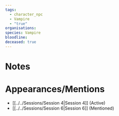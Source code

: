 ```yaml
---
tags:
  - character_npc
  - Vampire
  - "true"
organisations: 
species: Vampire
bloodline: 
deceased: true
---
```


# Notes

# Appearances/Mentions

- [[../../Sessions/Session 4|Session 4]] (Active)
- [[../../Sessions/Session 6|Session 6]] (Mentioned)
